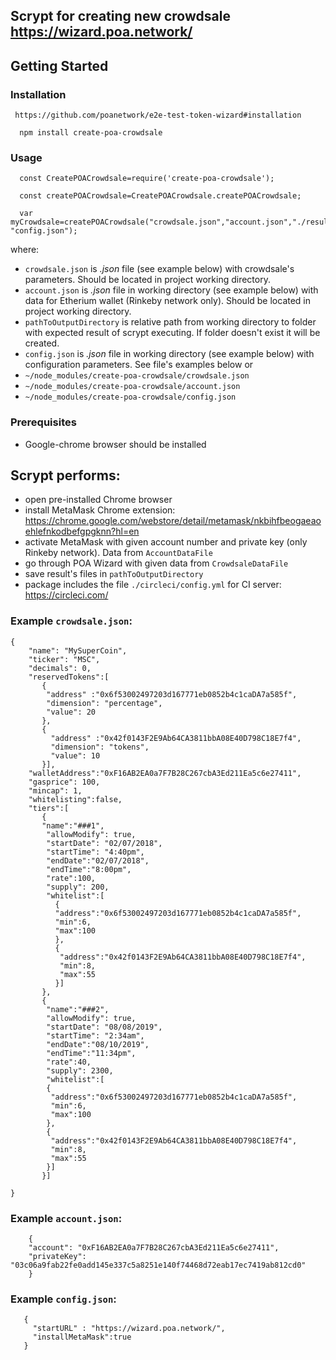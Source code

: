 ## Scrypt for creating new crowdsale   https://wizard.poa.network/


## Getting Started

### Installation
```
 https://github.com/poanetwork/e2e-test-token-wizard#installation
```
```
  npm install create-poa-crowdsale
```
### Usage
```
  const CreatePOACrowdsale=require('create-poa-crowdsale');

  const createPOACrowdsale=CreatePOACrowdsale.createPOACrowdsale;

  var myCrowdsale=createPOACrowdsale("crowdsale.json","account.json","./results", "config.json");
```
where:
* ```crowdsale.json```  is _.json_ file  (see example below) with crowdsale's parameters. Should be located in project working directory.
* ```account.json```  is _.json_ file in working directory (see example below) with data for Etherium wallet (Rinkeby network only). Should be located in project working directory.
* ```pathToOutputDirectory``` is relative path from working directory to folder with expected result of scrypt executing. If folder doesn't exist it will be created.
* ```config.json``` is _.json_ file in working directory (see example below) with configuration parameters.
See file's examples below or 
* ```~/node_modules/create-poa-crowdsale/crowdsale.json```
* ```~/node_modules/create-poa-crowdsale/account.json```
* ```~/node_modules/create-poa-crowdsale/config.json```


### Prerequisites

* Google-chrome browser should be installed


## Scrypt performs:

 * open pre-installed Chrome browser
 * install MetaMask Chrome extension: https://chrome.google.com/webstore/detail/metamask/nkbihfbeogaeaoehlefnkodbefgpgknn?hl=en
 * activate MetaMask with given account number and private key (only Rinkeby network). Data from ```AccountDataFile```
 * go through POA Wizard with given data from ```CrowdsaleDataFile```
 * save result's files in ```pathToOutputDirectory```
 * package includes the file   ```./circleci/config.yml```   for CI server: https://circleci.com/

### Example  ```crowdsale.json```:
```
{
    "name": "MySuperCoin",
    "ticker": "MSC",
    "decimals": 0,
    "reservedTokens":[
       {
        "address" :"0x6f53002497203d167771eb0852b4c1caDA7a585f",
        "dimension": "percentage",
        "value": 20
       },
       {
         "address" :"0x42f0143F2E9Ab64CA3811bbA08E40D798C18E7f4",
         "dimension": "tokens",
         "value": 10
       }],
    "walletAddress":"0xF16AB2EA0a7F7B28C267cbA3Ed211Ea5c6e27411",
    "gasprice": 100,
    "mincap": 1,
    "whitelisting":false,
    "tiers":[
       {
       "name":"###1",
        "allowModify": true,
        "startDate": "02/07/2018",
        "startTime": "4:40pm",
        "endDate":"02/07/2018",
        "endTime":"8:00pm",
        "rate":100,
        "supply": 200,
        "whitelist":[
          {
          "address":"0x6f53002497203d167771eb0852b4c1caDA7a585f",
          "min":6,
          "max":100
          },
          {
           "address":"0x42f0143F2E9Ab64CA3811bbA08E40D798C18E7f4",
           "min":8,
           "max":55
          }]
       },
       {
        "name":"###2",
        "allowModify": true,
        "startDate": "08/08/2019",
        "startTime": "2:34am",
        "endDate":"08/10/2019",
        "endTime":"11:34pm",
        "rate":40,
        "supply": 2300,
        "whitelist":[
        {
         "address":"0x6f53002497203d167771eb0852b4c1caDA7a585f",
         "min":6,
         "max":100
        },
        {
         "address":"0x42f0143F2E9Ab64CA3811bbA08E40D798C18E7f4",
         "min":8,
         "max":55
        }]
       }]

}
```

### Example  ```account.json```:
```
    {
    "account": "0xF16AB2EA0a7F7B28C267cbA3Ed211Ea5c6e27411",
    "privateKey": "03c06a9fab22fe0add145e337c5a8251e140f74468d72eab17ec7419ab812cd0"
    }
 ```
 
 ### Example  ```config.json```:
 ```
    {
      "startURL" : "https://wizard.poa.network/",
      "installMetaMask":true
    }
  ```
 
 
